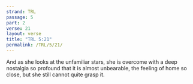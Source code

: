 ```yaml
---
strand: TRL
passage: 5
part: 2
verse: 21
layout: verse
title: "TRL 5:21"
permalink: /TRL/5/21/
---
```

And as she looks at the unfamiliar stars, she is overcome with a deep nostalgia so profound that it is almost unbearable, the feeling of home so close, but she still cannot quite grasp it.
